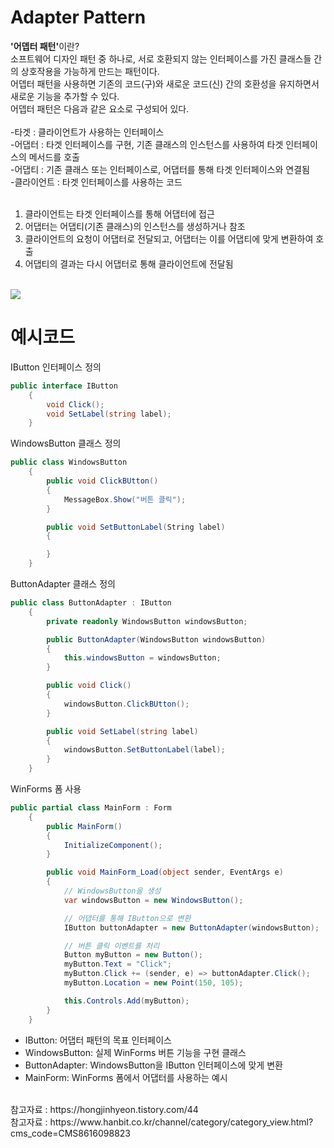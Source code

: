 # Adapter Pattern
<b>'어뎁터 패턴'</b>이란? </br>
소프트웨어 디자인 패턴 중 하나로, 서로 호환되지 않는 인터페이스를 가진 클래스들 간의 상호작용을 가능하게 만드는 패턴이다. </br>
어뎁터 패턴을 사용하면 기존의 코드(구)와 새로운 코드(신) 간의 호환성을 유지하면서 새로운 기능을 추가할 수 있다. </br>
어뎁터 패턴은 다음과 같은 요소로 구성되어 있다. </br>
</br>
-타겟 : 클라이언트가 사용하는 인터페이스 </br>
-어댑터 : 타겟 인터페이스를 구현, 기존 클래스의 인스턴스를 사용하여 타겟 인터페이스의 메서드를 호출 </br>
-어댑티 : 기존 클래스 또는 인터페이스로, 어댑터를 통해 타겟 인터페이스와 연결됨 </br>
-클라이언트 : 타겟 인터페이스를 사용하는 코드 </br>
</br>
1. 클라이언트는 타겟 인터페이스를 통해 어댑터에 접근 
2. 어댑터는 어댑티(기존 클래스)의 인스턴스를 생성하거나 참조
3. 클라이언트의 요청이 어댑터로 전달되고, 어댑터는 이를 어댑티에 맞게 변환하여 호출
4. 어댑티의 결과는 다시 어댑터로 통해 클라이언트에 전달됨
</br>

<img src="https://www.hanbit.co.kr/data/editor/20220322101025_tpglvirm.png">
</br>

# 예시코드
IButton 인터페이스 정의

```csharp
public interface IButton
    {
        void Click();
        void SetLabel(string label);
    }
```

WindowsButton 클래스 정의 
```csharp
public class WindowsButton
    {
        public void ClickBUtton()
        {
            MessageBox.Show("버튼 클릭");
        }

        public void SetButtonLabel(String label)
        {

        }
    }
```

ButtonAdapter 클래스 정의
```csharp
public class ButtonAdapter : IButton
    {
        private readonly WindowsButton windowsButton;

        public ButtonAdapter(WindowsButton windowsButton)
        {
            this.windowsButton = windowsButton;
        }

        public void Click()
        {
            windowsButton.ClickBUtton();
        }

        public void SetLabel(string label)
        {
            windowsButton.SetButtonLabel(label);
        }
    }
```

WinForms 폼 사용
```csharp
public partial class MainForm : Form
    {
        public MainForm()
        {
            InitializeComponent();
        }

        public void MainForm_Load(object sender, EventArgs e)
        {
            // WindowsButton을 생성
            var windowsButton = new WindowsButton();

            // 어댑터를 통해 IButton으로 변환
            IButton buttonAdapter = new ButtonAdapter(windowsButton);

            // 버튼 클릭 이벤트를 처리
            Button myButton = new Button();
            myButton.Text = "Click";
            myButton.Click += (sender, e) => buttonAdapter.Click();
            myButton.Location = new Point(150, 105);

            this.Controls.Add(myButton);
        }
    }
```

- IButton: 어댑터 패턴의 목표 인터페이스 </br>
- WindowsButton: 실제 WinForms 버튼 기능을 구현 클래스 </br>
- ButtonAdapter: WindowsButton을 IButton 인터페이스에 맞게 변환 </br>
- MainForm: WinForms 폼에서 어댑터를 사용하는 예시 </br>

</br>
참고자료 : https://hongjinhyeon.tistory.com/44 </br>
참고자료 : https://www.hanbit.co.kr/channel/category/category_view.html?cms_code=CMS8616098823
